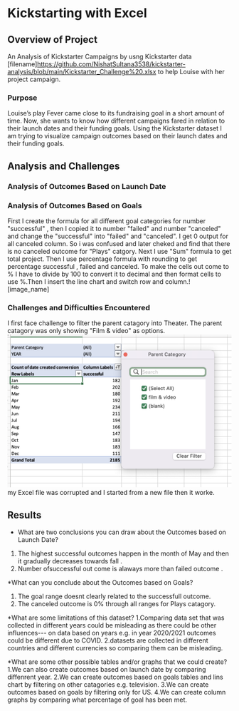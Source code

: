 # Kickstarting with Excel

## Overview of Project
An Analysis of Kickstarter Campaigns by usng Kickstarter data [filename]https://github.com/NishatSultana3538/kickstarter-analysis/blob/main/Kickstarter_Challenge%20.xlsx to help Louise with her project campaign.

### Purpose
Louise’s play Fever came close to its fundraising goal in a short amount of time. Now, she wants to know how different campaigns fared in relation to their launch dates and their funding goals. Using the Kickstarter dataset I am trying to  visualize campaign outcomes based on their launch dates and their funding goals.

## Analysis and Challenges

### Analysis of Outcomes Based on Launch Date

### Analysis of Outcomes Based on Goals
First I create the formula for all different goal categories for number "successful" , then I copied it to number "failed" and number "canceled" and change the "successful" into "failed" and "canceled". I get 0 output for all canceled column. So i was confused and later cheked and find that there is no canceled outcome for "Plays" catgory. Next I  use "Sum" formula to get total project. Then I use percentage formula with rounding to get percentage successful , failed and canceled. To make the cells out come to % I have to divide by 100 to convert it to decimal and then format cells to use %.Then I insert the line chart and switch row and column.![image_name]

### Challenges and Difficulties Encountered
I first face challenge to filter the parent catagory into Theater. The parent catagory was only showing "Film & video" as options. ![image-name](https://github.com/NishatSultana3538/kickstarter-analysis/blob/main/image/image%201.png)   my Excel file was corrupted and I started from a new file then it worke. 

## Results

* What are two conclusions you can draw about the Outcomes based on Launch Date?

1. The highest successful outcomes happen in the month of May and then it gradually decreases towards fall .
2. Number ofsuccessful out come is alaways more than failed outcome . 



*What can you conclude about the Outcomes based on Goals?
1. The goal range doesnt clearly related to the successfull outcome.
2. The canceled outcome is 0% through all ranges for Plays catagory.


*What are some limitations of this dataset?
1.Comparing data set that was collected in different years could be misleading as there could be other influences--- on data based on years e.g. in year 2020/2021 outcomes could be different due to COVID.
2.datasets are collected in different countries and different currencies so comparing them can be misleading.

*What are some other possible tables and/or graphs that we could create?
1.We can also create outcomes based on launch date by comparing diffenrent year.
2.We can create outcomes based on goals tables and lins chart by filtering on other catagories e.g. television.
3.We can create outcomes based on goals by filtering only for US.
4.We can create column graphs by comparing what percentage of goal has been met.
